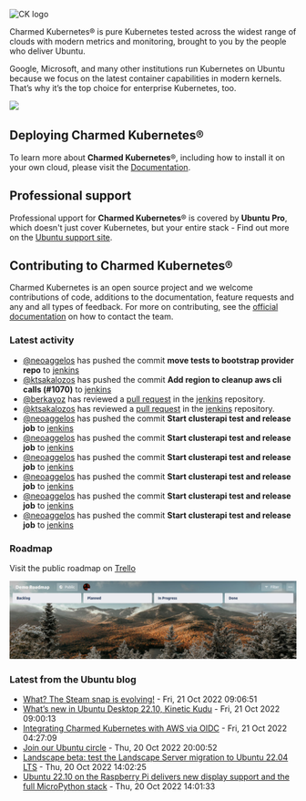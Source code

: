 ![CK logo](https://assets.ubuntu.com/v1/451d4cf4-Charmed+Kubernetes_RGB_onWhite_2022.svg)

Charmed Kubernetes® is pure Kubernetes tested across the widest range of clouds with modern metrics and monitoring, brought to you by the people who deliver Ubuntu.

Google, Microsoft, and many other institutions run Kubernetes on Ubuntu because we focus on the latest container capabilities in modern kernels. That’s why it’s the top choice for enterprise Kubernetes, too.

![](https://assets.ubuntu.com/v1/843c77b6-juju-at-a-glace.svg)

## Deploying Charmed Kubernetes®

To learn more about **Charmed Kubernetes**®, including how to install it on your own cloud, please visit the [Documentation][docs].

## Professional support

Professional upport for **Charmed Kubernetes**® is covered by **Ubuntu Pro**, which doesn't just cover Kubernetes, but your entire stack - Find out more on the [Ubuntu support site](https://ubuntu.com/support).

## Contributing to Charmed Kubernetes®

Charmed Kubernetes is an open source project and we welcome contributions of code, additions to the documentation, feature requests and any and all types of feedback. For more on contributing, see the [official documentation][get-in-touch] on how to contact the team.

<!-- LINKS -->
[docs]: https://ubuntu.com/kubernetes/docs
[get-in-touch]: https://ubuntu.com/kubernetes/docs/get-in-touch

### Latest activity

<!-- activity starts -->
 - [@neoaggelos](https://github.com/neoaggelos) has pushed the commit **move tests to bootstrap provider repo** to [jenkins](https://github.com/charmed-kubernetes/jenkins)
 - [@ktsakalozos](https://github.com/ktsakalozos) has pushed the commit **Add region to cleanup aws cli calls (#1070)** to [jenkins](https://github.com/charmed-kubernetes/jenkins)
 - [@berkayoz](https://github.com/berkayoz) has reviewed a [pull request](https://github.com/charmed-kubernetes/jenkins/pull/1070) in the [jenkins](https://github.com/charmed-kubernetes/jenkins) repository.
 - [@ktsakalozos](https://github.com/ktsakalozos) has reviewed a [pull request](https://github.com/charmed-kubernetes/jenkins/pull/1070) in the [jenkins](https://github.com/charmed-kubernetes/jenkins) repository.
 - [@neoaggelos](https://github.com/neoaggelos) has pushed the commit **Start clusterapi test and release job** to [jenkins](https://github.com/charmed-kubernetes/jenkins)
 - [@neoaggelos](https://github.com/neoaggelos) has pushed the commit **Start clusterapi test and release job** to [jenkins](https://github.com/charmed-kubernetes/jenkins)
 - [@neoaggelos](https://github.com/neoaggelos) has pushed the commit **Start clusterapi test and release job** to [jenkins](https://github.com/charmed-kubernetes/jenkins)
 - [@neoaggelos](https://github.com/neoaggelos) has pushed the commit **Start clusterapi test and release job** to [jenkins](https://github.com/charmed-kubernetes/jenkins)
 - [@neoaggelos](https://github.com/neoaggelos) has pushed the commit **Start clusterapi test and release job** to [jenkins](https://github.com/charmed-kubernetes/jenkins)
 - [@neoaggelos](https://github.com/neoaggelos) has pushed the commit **Start clusterapi test and release job** to [jenkins](https://github.com/charmed-kubernetes/jenkins)
<!-- activity ends -->

### Roadmap

Visit the public roadmap on [Trello](https://trello.com/b/Pfu4BlRO/demo-roadmap)

![Latest roadmap](./roadmap.png)

### Latest from the Ubuntu blog

<!-- blog starts -->
* [What? The Steam snap is evolving!](https://ubuntu.com//blog/what-the-steam-snap-is-evolving) - Fri, 21 Oct 2022 09:06:51 
* [What&#8217;s new in Ubuntu Desktop 22.10, Kinetic Kudu](https://ubuntu.com//blog/whats-new-in-ubuntu-desktop-22-10-kinetic-kudu) - Fri, 21 Oct 2022 09:00:13 
* [Integrating Charmed Kubernetes with AWS via OIDC](https://ubuntu.com//blog/integrating-charmed-kubernetes-with-aws-via-oidc) - Fri, 21 Oct 2022 04:27:09 
* [Join our Ubuntu circle](https://ubuntu.com//blog/join-our-ubuntu-circle) - Thu, 20 Oct 2022 20:00:52 
* [Landscape beta: test the Landscape Server migration to Ubuntu 22.04 LTS](https://ubuntu.com//blog/landscape-beta-test-the-landscape-server-migration-to-ubuntu-22-04-lts) - Thu, 20 Oct 2022 14:02:25 
* [Ubuntu 22.10 on the Raspberry Pi delivers new display support and the full MicroPython stack](https://ubuntu.com//blog/ubuntu-22-10-on-the-raspberry-pi-delivers-new-display-support-and-the-full-micropython-stack) - Thu, 20 Oct 2022 14:01:33 
<!-- blog ends -->
